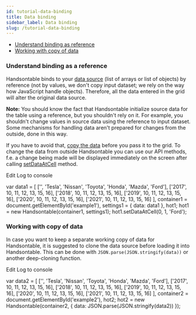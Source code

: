 ```yaml
---
id: tutorial-data-binding
title: Data binding
sidebar_label: Data binding
slug: /tutorial-data-binding
---
```


*   [Understand binding as reference](#page-reference)
*   [Working with copy of data](#page-copy)

### Understand binding as a reference

Handsontable binds to your [data source](https://handsontable.com/docs/8.2.0/tutorial-data-sources.html) (list of arrays or list of objects) by reference (not by values, we don't copy input dataset; we rely on the way how JavaScript handle objects). Therefore, all the data entered in the grid will alter the original data source.

**Note:** You should know the fact that Handsontable initialize source data for the table using a reference, but you shouldn't rely on it. For example, you shouldn't change values in source data using the reference to input dataset. Some mechanisms for handling data aren't prepared for changes from the outside, done in this way.

If you have to avoid that, [copy the data](#page-copy) before you pass it to the grid. To change the data from outside Handsontable you can use our API methods, f.e. a change being made will be displayed immediately on the screen after calling [setDataAtCell](https://handsontable.com/docs/8.2.0/Core.html#setDataAtCell) method.

Edit Log to console

var data1 = \[ \['', 'Tesla', 'Nissan', 'Toyota', 'Honda', 'Mazda', 'Ford'\], \['2017', 10, 11, 12, 13, 15, 16\], \['2018', 10, 11, 12, 13, 15, 16\], \['2019', 10, 11, 12, 13, 15, 16\], \['2020', 10, 11, 12, 13, 15, 16\], \['2021', 10, 11, 12, 13, 15, 16\] \], container1 = document.getElementById('example1'), settings1 = { data: data1 }, hot1; hot1 = new Handsontable(container1, settings1); hot1.setDataAtCell(0, 1, 'Ford');

### Working with copy of data

In case you want to keep a separate working copy of data for Handsontable, it is suggested to clone the data source before loading it into Handsontable. This can be done with `JSON.parse(JSON.stringify(data))` or another deep-cloning function.

Edit Log to console

var data2 = \[ \['', 'Tesla', 'Nissan', 'Toyota', 'Honda', 'Mazda', 'Ford'\], \['2017', 10, 11, 12, 13, 15, 16\], \['2018', 10, 11, 12, 13, 15, 16\], \['2019', 10, 11, 12, 13, 15, 16\], \['2020', 10, 11, 12, 13, 15, 16\], \['2021', 10, 11, 12, 13, 15, 16\] \], container2 = document.getElementById('example2'), hot2; hot2 = new Handsontable(container2, { data: JSON.parse(JSON.stringify(data2)) });
